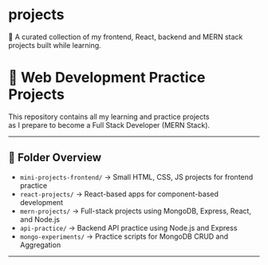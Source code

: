 # projects
📁 A curated collection of my frontend, React, backend and MERN stack projects built while learning.

# 🧠 Web Development Practice Projects

This repository contains all my learning and practice projects  
as I prepare to become a Full Stack Developer (MERN Stack).

---

## 📁 Folder Overview

- `mini-projects-frontend/` → Small HTML, CSS, JS projects for frontend practice  
- `react-projects/` → React-based apps for component-based development  
- `mern-projects/` → Full-stack projects using MongoDB, Express, React, and Node.js  
- `api-practice/` → Backend API practice using Node.js and Express  
- `mongo-experiments/` → Practice scripts for MongoDB CRUD and Aggregation

---

